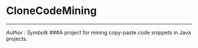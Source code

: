 # CloneCodeMining
---
*Author : Symbolk*
###A project for mining copy-paste code snippets in Java projects.
